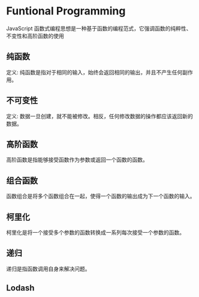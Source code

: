 # Funtional Programming
JavaScript 函数式编程思想是一种基于函数的编程范式，它强调函数的纯粹性、不变性和高阶函数的使用   

## 纯函数
定义: 纯函数是指对于相同的输入，始终会返回相同的输出，并且不产生任何副作用。   

## 不可变性
定义: 数据一旦创建，就不能被修改。相反，任何修改数据的操作都应该返回新的数据。

## 高阶函数
高阶函数是指能够接受函数作为参数或返回一个函数的函数。  

## 组合函数
函数组合是将多个函数组合在一起，使得一个函数的输出成为下一个函数的输入。  

## 柯里化
 柯里化是将一个接受多个参数的函数转换成一系列每次接受一个参数的函数。

## 递归
递归是指函数调用自身来解决问题。  

<!-- ## 惰性求值 -->
<!-- ## 不可变数据结构 -->

## Lodash
